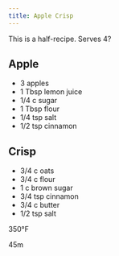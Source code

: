 ```yaml
---
title: Apple Crisp
---
```


This is a half-recipe. Serves 4?

## Apple

* 3 apples
* 1 Tbsp lemon juice
* 1/4 c sugar
* 1 Tbsp flour
* 1/4 tsp salt
* 1/2 tsp cinnamon

## Crisp

* 3/4 c oats
* 3/4 c flour
* 1 c brown sugar
* 3/4 tsp cinnamon
* 3/4 c butter
* 1/2 tsp salt

350°F

45m

